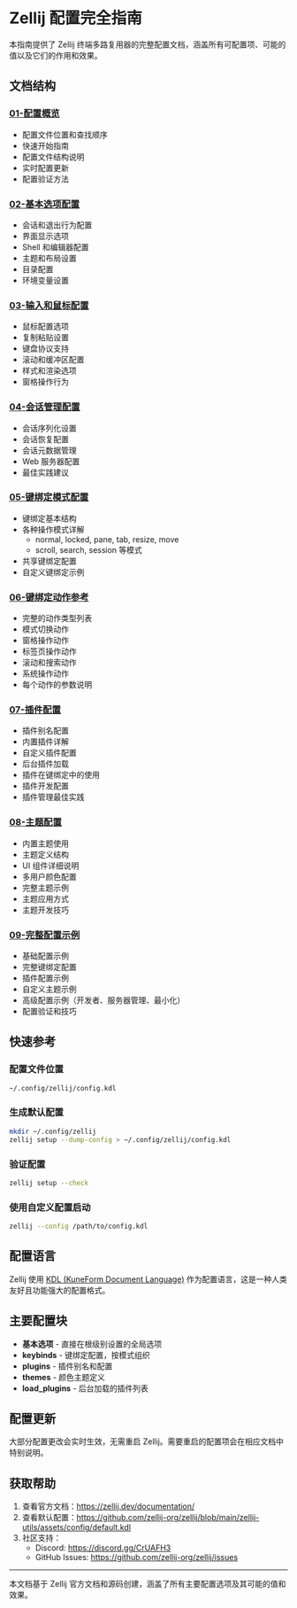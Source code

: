 # Zellij 配置完全指南

本指南提供了 Zellij 终端多路复用器的完整配置文档，涵盖所有可配置项、可能的值以及它们的作用和效果。

## 文档结构

### [01-配置概览](01-configuration-overview.md)
- 配置文件位置和查找顺序
- 快速开始指南
- 配置文件结构说明
- 实时配置更新
- 配置验证方法

### [02-基本选项配置](02-basic-options.md)
- 会话和退出行为配置
- 界面显示选项
- Shell 和编辑器配置
- 主题和布局设置
- 目录配置
- 环境变量设置

### [03-输入和鼠标配置](03-input-mouse-config.md)
- 鼠标配置选项
- 复制粘贴设置
- 键盘协议支持
- 滚动和缓冲区配置
- 样式和渲染选项
- 窗格操作行为

### [04-会话管理配置](04-session-management.md)
- 会话序列化设置
- 会话恢复配置
- 会话元数据管理
- Web 服务器配置
- 最佳实践建议

### [05-键绑定模式配置](05-keybindings-modes.md)
- 键绑定基本结构
- 各种操作模式详解
  - normal, locked, pane, tab, resize, move
  - scroll, search, session 等模式
- 共享键绑定配置
- 自定义键绑定示例

### [06-键绑定动作参考](06-keybind-actions.md)
- 完整的动作类型列表
- 模式切换动作
- 窗格操作动作
- 标签页操作动作
- 滚动和搜索动作
- 系统操作动作
- 每个动作的参数说明

### [07-插件配置](07-plugins-config.md)
- 插件别名配置
- 内置插件详解
- 自定义插件配置
- 后台插件加载
- 插件在键绑定中的使用
- 插件开发配置
- 插件管理最佳实践

### [08-主题配置](08-themes-config.md)
- 内置主题使用
- 主题定义结构
- UI 组件详细说明
- 多用户颜色配置
- 完整主题示例
- 主题应用方式
- 主题开发技巧

### [09-完整配置示例](09-complete-config-examples.md)
- 基础配置示例
- 完整键绑定配置
- 插件配置示例
- 自定义主题示例
- 高级配置示例（开发者、服务器管理、最小化）
- 配置验证和技巧

## 快速参考

### 配置文件位置
```bash
~/.config/zellij/config.kdl
```

### 生成默认配置
```bash
mkdir ~/.config/zellij
zellij setup --dump-config > ~/.config/zellij/config.kdl
```

### 验证配置
```bash
zellij setup --check
```

### 使用自定义配置启动
```bash
zellij --config /path/to/config.kdl
```

## 配置语言

Zellij 使用 [KDL (KuneForm Document Language)](https://kdl.dev/) 作为配置语言，这是一种人类友好且功能强大的配置格式。

## 主要配置块

- **基本选项** - 直接在根级别设置的全局选项
- **keybinds** - 键绑定配置，按模式组织
- **plugins** - 插件别名和配置
- **themes** - 颜色主题定义
- **load_plugins** - 后台加载的插件列表

## 配置更新

大部分配置更改会实时生效，无需重启 Zellij。需要重启的配置项会在相应文档中特别说明。

## 获取帮助

1. 查看官方文档：https://zellij.dev/documentation/
2. 查看默认配置：https://github.com/zellij-org/zellij/blob/main/zellij-utils/assets/config/default.kdl
3. 社区支持：
   - Discord: https://discord.gg/CrUAFH3
   - GitHub Issues: https://github.com/zellij-org/zellij/issues

---

本文档基于 Zellij 官方文档和源码创建，涵盖了所有主要配置选项及其可能的值和效果。
